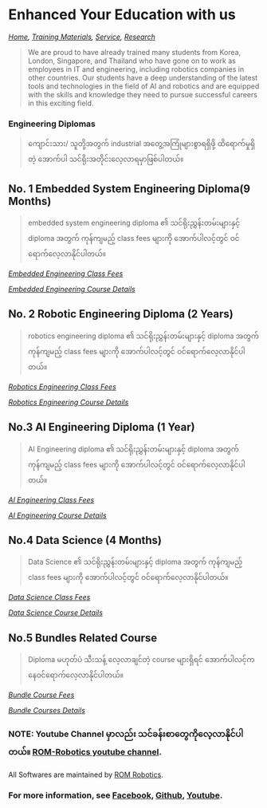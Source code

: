 # Enhanced Your Education with us
*[Home](./README.md),  [Training Materials](./trainingmaterials.md),  [Service](https://romrobots.com),  [Research](https://www.facebook.com/profile.php?id=100089316612691&mibextid=ZbWKwL
)*

> We are proud to have already trained many students from Korea, London, Singapore, and Thailand who have gone on to work as employees in IT and engineering, including robotics companies in other countries. Our students have a deep understanding of the latest tools and technologies in the field of AI and robotics and are equipped with the skills and knowledge they need to pursue successful careers in this exciting field.

### Engineering Diplomas

> ကျောင်းသား/ သူတို့အတွက် industrial အတွေ့အကြုံများစွာရရှိဖို့ ထိရောက်မှုရှိတဲ့ အောက်ပါ သင်ရိုးအတိုင်းလေ့လာရမှာဖြစ်ပါတယ်။



## No. 1 Embedded System Engineering Diploma(9 Months)

> embedded system engineering diploma ၏ သင်ရိုးညွှန်းတမ်းများနှင့် diploma အတွက် ကုန်ကျမည့် class fees များကို အောက်ပါလင့်တွင် ဝင်ရောက်လေ့လာနိုင်ပါတယ်။

*[Embedded Engineering Class Fees](./embedded_engineering.md)*

*[Embedded Engineering Course Details](./embedded_engineering.md)*






## No. 2 Robotic Engineering Diploma (2 Years)

> robotics engineering diploma ၏ သင်ရိုးညွှန်းတမ်းများနှင့် diploma အတွက် ကုန်ကျမည့် class fees များကို အောက်ပါလင့်တွင် ဝင်ရောက်လေ့လာနိုင်ပါတယ်။

*[Robotics Engineering Class Fees](./robotics_engineering.md)*     

*[Robotics Engineering Course Details](./robotics_engineering.md)*






## No.3 AI Engineering Diploma (1 Year)

> AI Engineering diploma ၏ သင်ရိုးညွှန်းတမ်းများနှင့် diploma အတွက် ကုန်ကျမည့် class fees များကို အောက်ပါလင့်တွင် ဝင်ရောက်လေ့လာနိုင်ပါတယ်။

*[AI Engineering Class Fees](./artificial_intelligence_engineering.md)*

*[AI Engineering Course Details](./artificial_intelligence_engineering.md)*



## No.4 Data Science (4 Months)

> Data Science ၏ သင်ရိုးညွှန်းတမ်းများနှင့် diploma အတွက် ကုန်ကျမည့် class fees များကို အောက်ပါလင့်တွင် ဝင်ရောက်လေ့လာနိုင်ပါတယ်။

*[Data Science Class Fees](./data_science.md)*

*[Data Science Course Details](./data_science.md)*

## No.5 Bundles Related Course 

> Diploma မဟုတ်ပဲ သီးသန့် လေ့လာချင်တဲ့ course များရှိရင် အောက်ပါလင့်ကနေဝင်ရောက်လေ့လာနိုင်ပါတယ်။

*[Bundle Course Fees](./bundle_course.md)*

*[Bundle Courses Details](./bundle_course.md)*


### NOTE: Youtube Channel မှာလည်း သင်ခန်းစာတွေကိုလေ့လာနိုင်ပါတယ်။ [ROM-Robotics youtube channel](./trainingmaterials.md).

All Softwares are maintained by [ROM Robotics](https://romdynamics.com).

### For more information, see [Facebook](https://www.facebook.com/profile.php?id=100089316612691&mibextid=ZbWKwL), [Github](https://github.com/ROM-robotics), [Youtube](https://www.youtube.com/@ROMROBOTICS).
